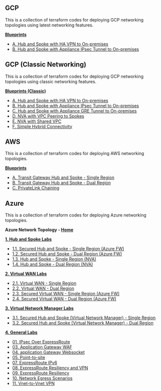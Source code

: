 
## GCP

This is a collection of terraform codes for deploying GCP networking topologies using latest networking features.

[**Blueprints**](https://github.com/kaysalawu/gcp-network-terraform)

- [A. Hub and Spoke with HA VPN to On-premises](https://github.com/kaysalawu/gcp-network-terraform/blob/main/3-labs/a-hybrid)
- [B. Hub and Spoke with Appliance IPsec Tunnel to On-premises](https://github.com/kaysalawu/gcp-network-terraform/blob/main/3-labs/b-standard/README.md)


## GCP (Classic Networking)

This is a collection of terraform codes for deploying GCP networking topologies using classic networking features.

[**Blueprints (Classic)**](https://github.com/kaysalawu/gcp-network-classic-terraform)

- [A. Hub and Spoke with HA VPN to On-premises](https://github.com/kaysalawu/gcp-network-classic-terraform/tree/master/1-labs/a-standard)
- [B. Hub and Spoke with Appliance IPsec Tunnel to On-premises](https://github.com/kaysalawu/gcp-network-classic-terraform/tree/master/1-labs/b-vyos-ipsec)
- [C. Hub and Spoke with Appliance GRE Tunnel to On-premises](https://github.com/kaysalawu/gcp-network-classic-terraform/tree/master/1-labs/c-vyos-gre)
- [D. NVA with VPC Peering to Spokes](https://github.com/kaysalawu/gcp-network-classic-terraform/tree/master/1-labs/d-nva-peering)
- [E. NVA with Shared VPC](https://github.com/kaysalawu/gcp-network-classic-terraform/tree/master/1-labs/e-nva-shared-vpc)
- [F. Simple Hybrid Connectivity](https://github.com/kaysalawu/gcp-network-classic-terraform/tree/master/1-labs/f-simple-hybrid)


## AWS

This is a collection of terraform codes for deploying AWS networking topologies.

[**Blueprints**](https://github.com/kaysalawu/aws-network-terraform)

- [A. Transit Gateway Hub and Spoke - Single Region](https://github.com/kaysalawu/aws-network-terraform/blob/main/3-labs/a-single-region)
- [B. Transit Gateway Hub and Spoke - Dual Region](https://github.com/kaysalawu/aws-network-terraform/blob/main/3-labs/b-dual-region)
- [C. PrivateLink Chaining](https://github.com/kaysalawu/aws-network-terraform/blob/main/3-labs/c-privatelink-chain)

## Azure

This is a collection of terraform codes for deploying Azure networking topologies.

**Azure Network Topology - [Home](https://github.com/kaysalawu/azure-network-terraform)**

[**1. Hub and Spoke Labs**](https://github.com/kaysalawu/azure-network-terraform/tree/main/1-hub-and-spoke)
- [1.1. Secured Hub and Spoke - Single Region (Azure FW)](https://github.com/kaysalawu/azure-network-terraform/tree/main/1-hub-and-spoke/1-hub-spoke-azfw-single-region)
- [1.2. Secured Hub and Spoke - Dual Region (Azure FW)](https://github.com/kaysalawu/azure-network-terraform/tree/main/1-hub-and-spoke/2-hub-spoke-azfw-dual-region)
- [1.3. Hub and Spoke - Single Region (NVA)](https://github.com/kaysalawu/azure-network-terraform/tree/main/1-hub-and-spoke/3-hub-spoke-nva-single-region)
- [1.4. Hub and Spoke - Dual Region (NVA)](https://github.com/kaysalawu/azure-network-terraform/tree/main/1-hub-and-spoke/4-hub-spoke-nva-dual-region)

[**2. Virtual WAN Labs**](https://github.com/kaysalawu/azure-network-terraform/tree/main/2-virtual-wan)
- [2.1. Virtual WAN - Single Region](https://github.com/kaysalawu/azure-network-terraform/tree/main/2-virtual-wan/1-vwan-single-region)
- [2.2. Virtual WAN - Dual Region](https://github.com/kaysalawu/azure-network-terraform/tree/main/2-virtual-wan/2-vwan-dual-region)
- [2.3. Secured Virtual WAN - Single Region (Azure FW)](https://github.com/kaysalawu/azure-network-terraform/tree/main/2-virtual-wan/3-vwan-sec-single-region)
- [2.4. Secured Virtual WAN - Dual Region (Azure FW)](https://github.com/kaysalawu/azure-network-terraform/tree/main/2-virtual-wan/4-vwan-sec-dual-region)

[**3. Virtual Network Manager Labs**](https://github.com/kaysalawu/azure-network-terraform/tree/main/3-network-manager)
- [3.1. Secured Hub and Spoke (Virtual Network Manager) - Single Region](https://github.com/kaysalawu/azure-network-terraform/tree/main/3-network-manager/1-hub-spoke-azfw-single-region)
- [3.2. Secured Hub and Spoke (Virtual Network Manager) - Dual Region](https://github.com/kaysalawu/azure-network-terraform/tree/main/3-network-manager/2-hub-spoke-azfw-dual-region)


[**4. General Labs**](https://github.com/kaysalawu/azure-network-terraform/tree/main/4-general)
- [01. IPsec Over ExpressRoute](https://github.com/kaysalawu/azure-network-terraform/tree/main/4-general/01-ipsec-over-er)
- [03. Application Gateway WAF](https://github.com/kaysalawu/azure-network-terraform/tree/main/4-general/03-appgw-waf)
- [04. application Gateway Websocket](https://github.com/kaysalawu/azure-network-terraform/tree/main/4-general/04-appgw-websocket)
- [05. Point-to-site](https://github.com/kaysalawu/azure-network-terraform/tree/main/4-general/05-p2s-client)
- [07. ExpressRoute IPv6](https://github.com/kaysalawu/azure-network-terraform/tree/main/4-general/07-express-route-ipv6)
- [08. ExpressRoute Resiliency and VPN](https://github.com/kaysalawu/azure-network-terraform/tree/main/4-general/08-express-route-vpn-resiliency)
- [09. ExpressRoute Resiliency](https://github.com/kaysalawu/azure-network-terraform/tree/main/4-general/09-express-route-resiliency)
- [10. Network Egress Scenarios](https://github.com/kaysalawu/azure-network-terraform/tree/main/4-general/10-network-egress-scenarios)
- [11. Vnet-to-Vnet VPN](https://github.com/kaysalawu/azure-network-terraform/tree/main/4-general/11-vnet-to-vnet-vpn)
